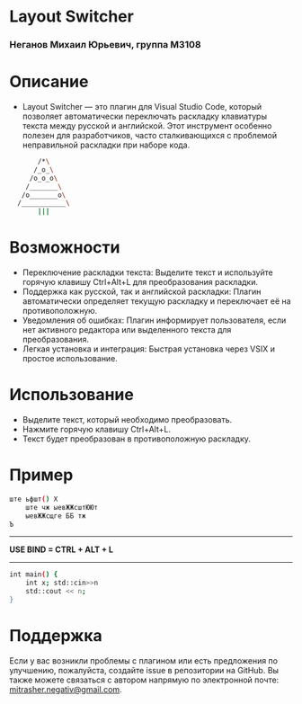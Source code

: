 # Layout Switcher
### Неганов Михаил Юрьевич, группа М3108


# Описание
- Layout Switcher — это плагин для Visual Studio Code, который позволяет автоматически переключать раскладку клавиатуры текста между русской и английской. Этот инструмент особенно полезен для разработчиков, часто сталкивающихся с проблемой неправильной раскладки при наборе кода.

```bash 
       /*\
      /_o_\
     /o_o_o\
    /_______\
   /o_______o\
  /___________\
       |||
```


# Возможности
- Переключение раскладки текста: Выделите текст и используйте горячую клавишу Ctrl+Alt+L для преобразования раскладки.
- Поддержка как русской, так и английской раскладки: Плагин автоматически определяет текущую раскладку и переключает её на противоположную.
- Уведомления об ошибках: Плагин информирует пользователя, если нет активного редактора или выделенного текста для преобразования.
- Легкая установка и интеграция: Быстрая установка через VSIX и простое использование.

# Использование
- Выделите текст, который необходимо преобразовать.
- Нажмите горячую клавишу Ctrl+Alt+L.
- Текст будет преобразован в противоположную раскладку.

# Пример

```bash
ште ьфшт() Х
    ште чж ыевЖЖсштЮЮт
    ыевЖЖсщге ББ тж
Ъ
```

---

**USE BIND = CTRL + ALT + L**

---

```bash
int main() {
    int x; std::cin>>n
    std::cout << n;
}
```

# Поддержка
Если у вас возникли проблемы с плагином или есть предложения по улучшению, пожалуйста, создайте issue в репозитории на GitHub. Вы также можете связаться с автором напрямую по электронной почте: mitrasher.negativ@gmail.com.
